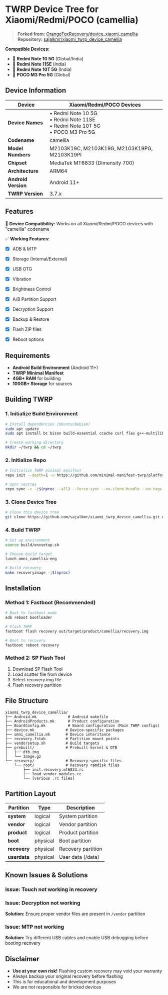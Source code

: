 # TWRP Device Tree for Xiaomi/Redmi/POCO (camellia)


> **Forked from:** [OrangeFoxRecovery/device_xiaomi_camellia](https://github.com/OrangeFoxRecovery/device_xiaomi_camellia)  
> **Repository:** [sajalkmr/xiaomi_twrp_device_camellia](https://github.com/sajalkmr/xiaomi_twrp_device_camellia)

**Compatible Devices:**
- 📱 **Redmi Note 10 5G** (Global/India)
- 📱 **Redmi Note 11SE** (India) 
- 📱 **Redmi Note 10T 5G** (India)
- 📱 **POCO M3 Pro 5G** (Global)


## Device Information

| Device | Xiaomi/Redmi/POCO Devices |
| --- | --- |
| **Device Names** | • Redmi Note 10 5G<br>• Redmi Note 11SE<br>• Redmi Note 10T 5G<br>• POCO M3 Pro 5G |
| **Codename** | camellia |
| **Model Numbers** | M2103K19C, M2103K19G, M2103K19PG, M2103K19PI |
| **Chipset** | MediaTek MT6833 (Dimensity 700) |
| **Architecture** | ARM64 |
| **Android Version** | Android 11+ |
| **TWRP Version** | 3.7.x |

## Features

🎯 **Device Compatibility:** Works on all Xiaomi/Redmi/POCO devices with "camellia" codename

✅ **Working Features:**
- [x] ADB & MTP
- [x] Storage (Internal/External)
- [x] USB OTG
- [x] Vibration
- [x] Brightness Control
- [x] A/B Partition Support
- [x] Decryption Support
- [x] Backup & Restore
- [x] Flash ZIP files
- [x] Reboot options


## Requirements

- **Android Build Environment** (Android 11+)
- **TWRP Minimal Manifest**
- **4GB+ RAM** for building
- **100GB+ Storage** for sources

## Building TWRP

### 1. Initialize Build Environment

```bash
# Install dependencies (Ubuntu/Debian)
sudo apt update
sudo apt install bc bison build-essential ccache curl flex g++-multilib gcc-multilib git gnupg gperf imagemagick lib32ncurses5-dev lib32readline-dev lib32z1-dev liblz4-tool libncurses5 libncurses5-dev libsdl1.2-dev libssl-dev libxml2 libxml2-utils lzop pngcrush rsync schedtool squashfs-tools xsltproc zip zlib1g-dev

# Create working directory
mkdir ~/twrp && cd ~/twrp
```

### 2. Initialize Repo

```bash
# Initialize TWRP minimal manifest
repo init --depth=1 -u https://github.com/minimal-manifest-twrp/platform_manifest_twrp_aosp.git -b twrp-12.1

# Sync sources
repo sync -c -j$(nproc --all) --force-sync --no-clone-bundle --no-tags
```

### 3. Clone Device Tree

```bash
# Clone this device tree
git clone https://github.com/sajalkmr/xiaomi_twrp_device_camellia.git device/xiaomi/camellia
```

### 4. Build TWRP

```bash
# Set up environment
source build/envsetup.sh

# Choose build target
lunch omni_camellia-eng

# Build recovery
make recoveryimage -j$(nproc)
```

## Installation


### Method 1: Fastboot (Recommended)

```bash
# Boot to fastboot mode
adb reboot bootloader

# Flash TWRP
fastboot flash recovery out/target/product/camellia/recovery.img

# Boot to recovery
fastboot reboot recovery
```

### Method 2: SP Flash Tool
1. Download SP Flash Tool
2. Load scatter file from device
3. Select recovery.img file
4. Flash recovery partition

## File Structure

```
xiaomi_twrp_device_camellia/
├── Android.mk              # Android makefile
├── AndroidProducts.mk      # Product configuration
├── BoardConfig.mk          # Board configuration (Main TWRP configs)
├── device.mk              # Device-specific packages
├── omni_camellia.mk       # Device inheritance
├── recovery.fstab         # Partition mount points
├── vendorsetup.sh         # Build targets
├── prebuilt/              # Prebuilt kernel & DTB
│   ├── dtb.img
│   └── Image.gz
└── recovery/              # Recovery-specific files
    └── root/              # Recovery ramdisk files
        ├── init.recovery.mt6833.rc
        ├── load_vendor_modules.rc
        └── [various .rc files]
```

## Partition Layout

| Partition | Type | Description |
| --- | --- | --- |
| **system** | logical | System partition |
| **vendor** | logical | Vendor partition |
| **product** | logical | Product partition |
| **boot** | physical | Boot partition |
| **recovery** | physical | Recovery partition |
| **userdata** | physical | User data (/data) |

## Known Issues & Solutions

### Issue: Touch not working in recovery

### Issue: Decryption not working
**Solution:** Ensure proper vendor files are present in `/vendor` partition

### Issue: MTP not working
**Solution:** Try different USB cables and enable USB debugging before booting recovery


## Disclaimer

- **Use at your own risk!** Flashing custom recovery may void your warranty
- Always backup your original recovery before flashing
- This is for educational and development purposes
- We are not responsible for bricked devices

